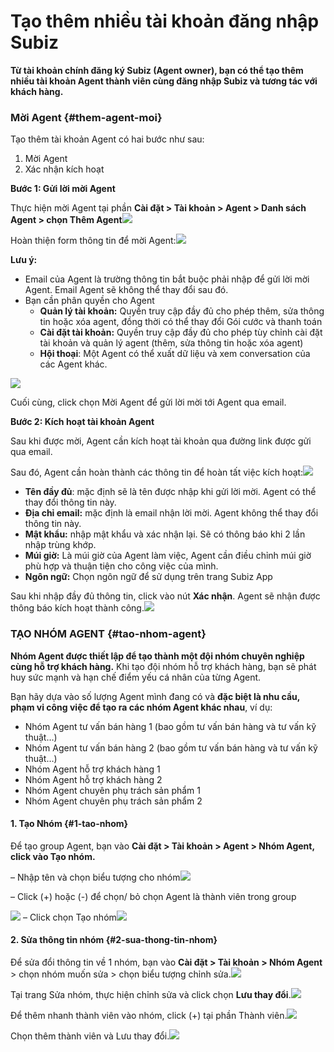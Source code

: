 # Tạo thêm nhiều tài khoản đăng nhập Subiz

**Từ tài khoản chính đăng ký Subiz \(Agent owner\), bạn có thể tạo thêm nhiều tài khoản Agent thành viên cùng đăng nhập Subiz và tương tác với khách hàng.**

### Mời Agent {#them-agent-moi}

Tạo thêm tài khoản Agent có hai bước như sau:

1. Mời Agent
2. Xác nhận kích hoạt 



**Bước 1: Gửi lời mời Agent**

Thực hiện mời Agent tại phần **Cài đặt &gt; Tài khoản &gt; Agent &gt; Danh sách Agent &gt; chọn Thêm Agent**![](http://docv4.subiz.com/wp-content/uploads/2018/01/invite-button.png)

Hoàn thiện form thông tin để mời Agent:![](http://docv4.subiz.com/wp-content/uploads/2018/01/invite-agent-form.png)

**Lưu ý:**

* Email của Agent là trường thông tin bắt buộc phải nhập để gửi lời mời Agent. Email Agent sẽ không thể thay đổi sau đó.
* Bạn cần phân quyền cho Agent
  * **Quản lý tài khoản:** Quyền truy cập đầy đủ cho phép thêm, sửa thông tin hoặc xóa agent, đồng thời có thể thay đổi Gói cước và thanh toán
  * **Cài đặt tài khoản:** Quyền truy cập đầy đủ cho phép tùy chỉnh cài đặt tài khoản và quản lý agent \(thêm, sửa thông tin hoặc xóa agent\)
  * **Hội thoại**: Một Agent có thể xuất dữ liệu và xem conversation của các Agent khác.

![](https://docv4.subiz.com/wp-content/uploads/2018/02/Ph%C3%A2n-quy%E1%BB%81n-Agent.png)

Cuối cùng, click chọn Mời Agent để gửi lời mời tới Agent qua email.

**Bước 2: Kích hoạt tài khoản Agent**

Sau khi được mời, Agent cần kích hoạt tài khoản qua đường link được gửi qua email.

Sau đó, Agent cần hoàn thành các thông tin để hoàn tất việc kích hoạt:![](http://docv4.subiz.com/wp-content/uploads/2018/01/confirm-agent.png)

* **Tên đầy đủ**: mặc định sẽ là tên được nhập khi gửi lời mời. Agent có thể thay đổi thông tin này.
* **Địa chỉ email:** mặc định là email nhận lời mời. Agent không thể thay đổi thông tin này.
* **Mật khẩu:** nhập mật khẩu và xác nhận lại. Sẽ có thông báo khi 2 lần nhập trùng khớp.
* **Múi giờ:** Là múi giờ của Agent làm việc, Agent cần điều chỉnh múi giờ phù hợp và thuận tiện cho công việc của mình.
* **Ngôn ngữ:** Chọn ngôn ngữ để sử dụng trên trang Subiz App

Sau khi nhập đầy đủ thông tin, click vào nút **Xác nhận**. Agent sẽ nhận được thông báo kích hoạt thành công.![](http://docv4.subiz.com/wp-content/uploads/2018/01/invite-success.png)

### TẠO NHÓM AGENT {#tao-nhom-agent}

**Nhóm Agent được thiết lập để tạo thành một đội nhóm chuyên nghiệp cùng hỗ trợ khách hàng.** Khi tạo đội nhóm hỗ trợ khách hàng, bạn sẽ phát huy sức mạnh và hạn chế điểm yếu cá nhân của từng Agent.

Bạn hãy dựa vào số lượng Agent mình đang có và **đặc biệt là nhu cầu, phạm vi công việc để tạo ra các nhóm Agent khác nhau**, ví dụ:

* Nhóm Agent tư vấn bán hàng 1 \(bao gồm tư vấn bán hàng và tư vấn kỹ thuật…\)
* Nhóm Agent tư vấn bán hàng 2 \(bao gồm tư vấn bán hàng và tư vấn kỹ thuật…\)
* Nhóm Agent hỗ trợ khách hàng 1
* Nhóm Agent hỗ trợ khách hàng 2
* Nhóm Agent chuyên phụ trách sản phẩm 1
* Nhóm Agent chuyên phụ trách sản phẩm 2

#### **1. Tạo Nhóm** {#1-tao-nhom}

Để tạo group Agent, bạn vào **Cài đặt &gt; Tài khoản &gt; Agent &gt; Nhóm Agent, click vào Tạo nhóm.**

– Nhập tên và chọn biểu tượng cho nhóm![](http://docv4.subiz.com/wp-content/uploads/2018/01/nameandicon.png)

– Click \(+\) hoặc \(-\) để chọn/ bỏ chọn Agent là thành viên trong group

​![](http://docv4.subiz.com/wp-content/uploads/2018/01/groupmember.png) – Click chọn Tạo nhóm![](http://docv4.subiz.com/wp-content/uploads/2018/01/createbutton.png)

#### **2. Sửa thông tin nhóm**  {#2-sua-thong-tin-nhom}

Để sửa đổi thông tin về 1 nhóm, bạn vào **Cài đặt &gt; Tài khoản &gt; Nhóm Agent** &gt; chọn nhóm muốn sửa &gt; chọn biểu tượng chỉnh sửa.![](http://docv4.subiz.com/wp-content/uploads/2018/01/edit-group.png)

Tại trang Sửa nhóm, thực hiện chỉnh sửa và click chọn **Lưu thay đổi**.![](http://docv4.subiz.com/wp-content/uploads/2018/01/Edit-group-page.png)

Để thêm nhanh thành viên vào nhóm, click \(+\) tại phần Thành viên.![](http://docv4.subiz.com/wp-content/uploads/2018/01/add-member-button.png)

Chọn thêm thành viên và Lưu thay đổi.![](http://docv4.subiz.com/wp-content/uploads/2018/01/add-member.png)

